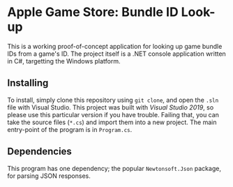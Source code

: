 # Apple Game Store: Bundle ID Look-up
This is a working proof-of-concept application for looking up game bundle IDs from a game's ID. The project itself is a .NET console application written in C#, targetting the Windows platform. 

## Installing
To install, simply clone this repository using `git clone`, and open the `.sln` file with Visual Studio. This project was built with *Visual Studio 2019*, so please use this particular version if you have trouble. Failing that, you can take the source files (`*.cs`) and import them into a new project. The main entry-point of the program is in `Program.cs`.

## Dependencies
This program has one dependency; the popular `Newtonsoft.Json` package, for parsing JSON responses.



